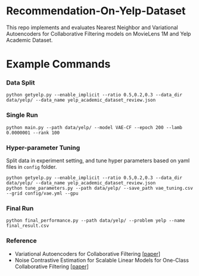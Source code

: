 # Recommendation-On-Yelp-Dataset
This repo implements and evaluates Nearest Neighbor and Variational Autoencoders for Collaborative Filtering models on MovieLens 1M and Yelp Academic Dataset. 

# Example Commands

### Data Split
```
python getyelp.py --enable_implicit --ratio 0.5,0.2,0.3 --data_dir data/yelp/ --data_name yelp_academic_dataset_review.json
```

### Single Run
```
python main.py --path data/yelp/ --model VAE-CF --epoch 200 --lamb 0.0000001 --rank 100
```

### Hyper-parameter Tuning

Split data in experiment setting, and tune hyper parameters based on yaml files in `config` folder. 

```
python getyelp.py --enable_implicit --ratio 0.5,0.2,0.3 --data_dir data/yelp/ --data_name yelp_academic_dataset_review.json
python tune_parameters.py --path data/yelp/ --save_path vae_tuning.csv --grid config/vae.yml --gpu
```

### Final Run
```
python final_performance.py --path data/yelp/ --problem yelp --name final_result.csv
```

### Reference
* Variational Autoencoders for Collaborative Filtering [[paper]](https://arxiv.org/pdf/1802.05814.pdf)
* Noise Contrastive Estimation for Scalable Linear Models for One-Class Collaborative Filtering [[paper]](https://arxiv.org/pdf/1811.00697.pdf)
